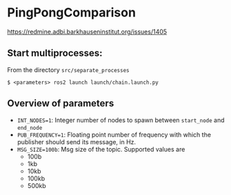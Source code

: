 # PingPongComparison

https://redmine.adbi.barkhauseninstitut.org/issues/1405

## Start multiprocesses:
From the directory `src/separate_processes`

```console
$ <parameters> ros2 launch launch/chain.launch.py
```

##  Overview of parameters

- `INT_NODES=1`: Integer number of nodes to spawn between `start_node` and `end_node`
- `PUB_FREQUENCY=1`: Floating point number of frequency with which the publisher should send its message, in Hz.
- `MSG_SIZE=100b`: Msg size of the topic. Supported values are
  - 100b
  - 1kb
  - 10kb
  - 100kb
  - 500kb